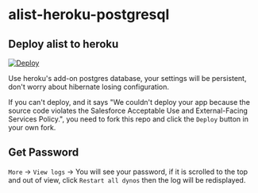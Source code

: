 # alist-heroku-postgresql


## Deploy alist to heroku
[![Deploy](https://www.herokucdn.com/deploy/button.svg)](https://dashboard.heroku.com/new?template=https://github.com/sztuxp/alist-heroku-postgres.git)

Use heroku's add-on postgres database, your settings will be persistent, don't worry about hibernate losing configuration.

If you can't deploy, and it says "We couldn't deploy your app because the source code violates the Salesforce Acceptable Use and External-Facing Services Policy.", you need to fork this repo and click the `Deploy` button in your own fork.

## Get Password
`More` -> `View logs` -> You will see your password, if it is scrolled to the top and out of view, click `Restart all dynos` then the log will be redisplayed.
